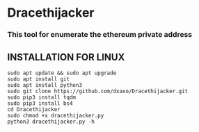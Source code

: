 # Dracethijacker
### This tool for enumerate the ethereum private address

## INSTALLATION FOR LINUX
~~~
sudo apt update && sudo apt upgrade
sudo apt install git
sudo apt install python3
sudo git clone https://github.com/dxaxo/Dracethijacker.git
sudo pip3 install tqdm
sudo pip3 install bs4
cd Dracethijacker
sudo chmod +x dracethijacker.py
python3 dracethijacker.py -h
~~~
